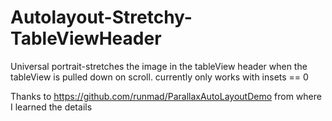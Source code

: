 # Autolayout-Stretchy-TableViewHeader
Universal portrait-stretches the image in the tableView header when the tableView is pulled down on scroll. currently only works with insets == 0 

Thanks to https://github.com/runmad/ParallaxAutoLayoutDemo from where I learned the details
